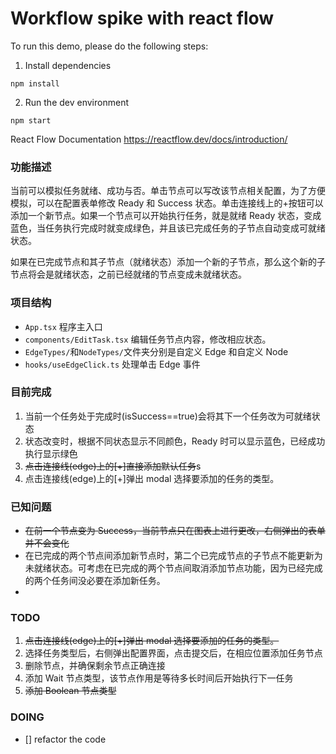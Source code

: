 # Workflow spike with react flow 

To run this demo, please do the following steps:

1. Install dependencies

```
npm install
```

2. Run the dev environment

```
npm start
```

React Flow Documentation
https://reactflow.dev/docs/introduction/

### 功能描述

当前可以模拟任务就绪、成功与否。单击节点可以写改该节点相关配置，为了方便模拟，可以在配置表单修改 Ready 和 Success 状态。单击连接线上的+按钮可以添加一个新节点。如果一个节点可以开始执行任务，就是就绪 Ready 状态，变成蓝色，当任务执行完成时就变成绿色，并且该已完成任务的子节点自动变成可就绪状态。

如果在已完成节点和其子节点（就绪状态）添加一个新的子节点，那么这个新的子节点将会是就绪状态，之前已经就绪的节点变成未就绪状态。

### 项目结构

- `App.tsx` 程序主入口
- `components/EditTask.tsx` 编辑任务节点内容，修改相应状态。
- `EdgeTypes/`和`NodeTypes/`文件夹分别是自定义 Edge 和自定义 Node
- `hooks/useEdgeClick.ts` 处理单击 Edge 事件

### 目前完成

1. 当前一个任务处于完成时(isSuccess==true)会将其下一个任务改为可就绪状态
2. 状态改变时，根据不同状态显示不同颜色，Ready 时可以显示蓝色，已经成功执行显示绿色
3. ~~点击连接线(edge)上的[+]直接添加默认任务~~s
4. 点击连接线(edge)上的[+]弹出 modal 选择要添加的任务的类型。

### 已知问题

- ~~在前一个节点变为 Success，当前节点只在图表上进行更改，右侧弹出的表单并不会变化~~
- 在已完成的两个节点间添加新节点时，第二个已完成节点的子节点不能更新为未就绪状态。可考虑在已完成的两个节点间取消添加节点功能，因为已经完成的两个任务间没必要在添加新任务。
- 

### TODO

1. ~~点击连接线(edge)上的[+]弹出 modal 选择要添加的任务的类型。~~
2. 选择任务类型后，右侧弹出配置界面，点击提交后，在相应位置添加任务节点
3. 删除节点，并确保剩余节点正确连接
4. 添加 Wait 节点类型，该节点作用是等待多长时间后开始执行下一任务
5. ~~添加 Boolean 节点类型~~

### DOING

- [] refactor the code 
